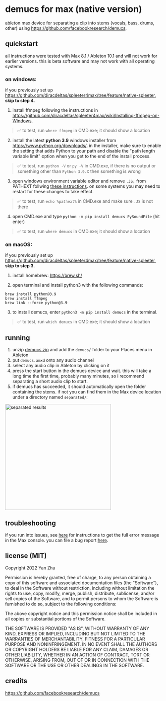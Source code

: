 # demucs for max (native version)

ableton max device for separating a clip into stems (vocals, bass, drums,
other) using https://github.com/facebookresearch/demucs.

## quickstart

all instructions were tested with Max 8.1 / Ableton 10.1 and will not work for earlier versions. this is beta software and may not work with all operating systems. 

### on windows:

if you previously set up https://github.com/diracdeltas/spleeter4max/tree/feature/native-spleeter, **skip to step 4.**

1. install ffmpeg following the instructions in https://github.com/diracdeltas/spleeter4max/wiki/Installing-ffmpeg-on-Windows.

> :white_check_mark: to test, run `where ffmpeg` in CMD.exe; it should show a location

2. install the latest **python 3.9** windows installer from https://www.python.org/downloads/. in the installer, make sure to enable the setting that adds Python to your path and disable the "path length variable limit" option when you get to the end of the install process.

> :white_check_mark: to test, run `python -V` or `py -V` in CMD.exe, if there is no output or something other than `Python 3.9.X` then something is wrong

3. open windows environment variable editor and remove `.JS;` from PATHEXT follwing [these instructions](https://web.archive.org/web/20201111203134/https://support.shotgunsoftware.com/hc/en-us/articles/114094235653-Setting-global-environment-variables-on-Windows). on some systems you may need to restart for these changes to take effect.

> :white_check_mark: to test, run `echo %pathext%` in CMD.exe and make sure `.JS` is not there

4. open CMD.exe and type `python -m pip install demucs PySoundFile` (hit enter)

> :white_check_mark: to test, run `where demucs` in CMD.exe; it should show a location


### on macOS:

if you previously set up https://github.com/diracdeltas/spleeter4max/tree/feature/native-spleeter, **skip to step 3.**

1. install homebrew: https://brew.sh/

2. open terminal and install python3 with the following commands:
```
brew install python@3.9
brew install ffmpeg
brew link --force python@3.9
```

3. to install demucs, enter `python3 -m pip install demucs` in the terminal.

> :white_check_mark: to test, run `which demucs` in CMD.exe; it should show a location


## running

1. unzip [demucs.zip](https://github.com/diracdeltas/demucs4max/releases/download/v0.1/demucs.zip) and add the `demucs/` folder to your Places menu in Ableton
2. put `demucs.amxd` onto any audio channel
3. select any audio clip in Ableton by clicking on it
4. press the start button in the demucs device and wait. this will take a long time the first time, probably many minutes, so i recommend separating a short audio clip to start.
5. if demucs has succeeded, it should automatically open the folder containing the stems. if not you can find them in the Max device location under a directory named `separated/`:

<img width="341" alt="separated results" src="https://user-images.githubusercontent.com/549654/170402865-5f4ef11c-60c9-4c83-85c2-6597a9a25894.png">


## troubleshooting

if you run into issues, see [here](https://github.com/diracdeltas/spleeter4max/tree/feature/native-spleeter#it-not-working-and-i-cant-figure-out-why) for instructions to get the full error message in the Max console. you can file a bug report [here](https://github.com/diracdeltas/demucs4max/issues/new).

## license (MIT)

Copyright 2022 Yan Zhu

Permission is hereby granted, free of charge, to any person obtaining a copy of
this software and associated documentation files (the "Software"), to deal in
the Software without restriction, including without limitation the rights to
use, copy, modify, merge, publish, distribute, sublicense, and/or sell copies
of the Software, and to permit persons to whom the Software is furnished to do
so, subject to the following conditions:

The above copyright notice and this permission notice shall be included in all
copies or substantial portions of the Software.

THE SOFTWARE IS PROVIDED "AS IS", WITHOUT WARRANTY OF ANY KIND, EXPRESS OR
IMPLIED, INCLUDING BUT NOT LIMITED TO THE WARRANTIES OF MERCHANTABILITY,
FITNESS FOR A PARTICULAR PURPOSE AND NONINFRINGEMENT. IN NO EVENT SHALL THE
AUTHORS OR COPYRIGHT HOLDERS BE LIABLE FOR ANY CLAIM, DAMAGES OR OTHER
LIABILITY, WHETHER IN AN ACTION OF CONTRACT, TORT OR OTHERWISE, ARISING FROM,
OUT OF OR IN CONNECTION WITH THE SOFTWARE OR THE USE OR OTHER DEALINGS IN THE
SOFTWARE.

## credits

https://github.com/facebookresearch/demucs
